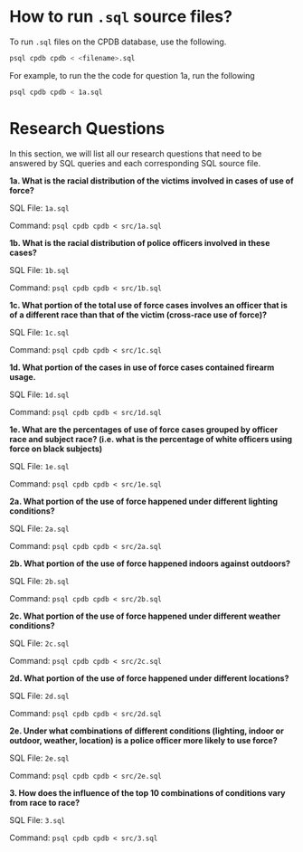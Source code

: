 # How to run `.sql` source files?

To run `.sql` files on the CPDB database, use the following.

```bash
psql cpdb cpdb < <filename>.sql
```

For example, to run the the code for question 1a, run the following

```bash
psql cpdb cpdb < 1a.sql
```

# Research Questions

In this section, we will list all our research questions that need to be answered by SQL queries and each corresponding SQL source file.


**1a. What is the racial distribution of the victims involved in cases of use of force?**

SQL File: `1a.sql`

Command: `psql cpdb cpdb < src/1a.sql`


**1b. What is the racial distribution of police officers involved in these cases?**

SQL File: `1b.sql`

Command: `psql cpdb cpdb < src/1b.sql`


**1c. What portion of the total use of force cases involves an officer that is of a different race than that of the victim (cross-race use of force)?**

SQL File: `1c.sql`

Command: `psql cpdb cpdb < src/1c.sql`


**1d. What portion of the cases in use of force cases contained firearm usage.**

SQL File: `1d.sql`

Command: `psql cpdb cpdb < src/1d.sql`


**1e. What are the percentages of use of force cases grouped by officer race and subject race? (i.e. what is the percentage of white officers using force on black subjects)**

SQL File: `1e.sql`

Command: `psql cpdb cpdb < src/1e.sql`


**2a. What portion of the use of force happened under different lighting conditions?**

SQL File: `2a.sql`

Command: `psql cpdb cpdb < src/2a.sql`


**2b. What portion of the use of force happened indoors against outdoors?**

SQL File: `2b.sql`

Command: `psql cpdb cpdb < src/2b.sql`


**2c. What portion of the use of force happened under different weather conditions?**

SQL File: `2c.sql`

Command: `psql cpdb cpdb < src/2c.sql`


**2d. What portion of the use of force happened under different locations?**

SQL File: `2d.sql`

Command: `psql cpdb cpdb < src/2d.sql`


**2e. Under what combinations of different conditions (lighting, indoor or outdoor, weather, location) is a police officer more likely to use force?**

SQL File: `2e.sql`

Command: `psql cpdb cpdb < src/2e.sql`


**3. How does the influence of the top 10 combinations of conditions vary from race to race?**

SQL File: `3.sql`

Command: `psql cpdb cpdb < src/3.sql`
